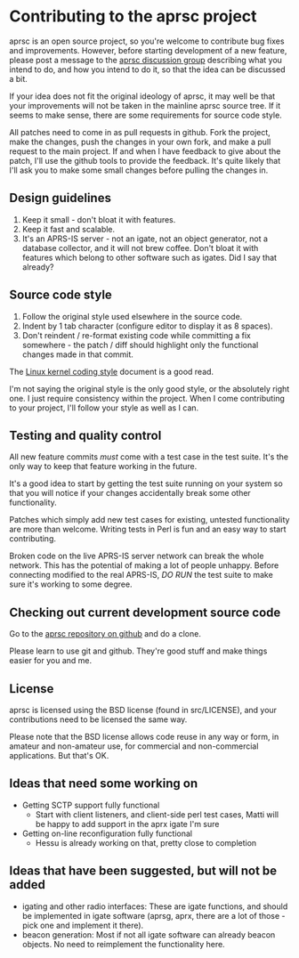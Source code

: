 
Contributing to the aprsc project
====================================

aprsc is an open source project, so you're welcome to contribute bug fixes
and improvements.  However, before starting development of a new feature,
please post a message to the [aprsc discussion group][aprsc-group]
describing what you intend to do, and how you intend to do it, so that the
idea can be discussed a bit.

If your idea does not fit the original ideology of aprsc, it may well be that
your improvements will not be taken in the mainline aprsc source tree.  If
it seems to make sense, there are some requirements for source code style.

All patches need to come in as pull requests in github.  Fork the project,
make the changes, push the changes in your own fork, and make a pull request
to the main project.  If and when I have feedback to give about the patch,
I'll use the github tools to provide the feedback.  It's quite likely that
I'll ask you to make some small changes before pulling the changes in.

[aprsc-group]: https://groups.google.com/forum/#!forum/aprsc


Design guidelines
--------------------

1. Keep it small - don't bloat it with features.
2. Keep it fast and scalable.
3. It's an APRS-IS server - not an igate, not an object generator, not a
   database collector, and it will not brew coffee. Don't bloat it with
   features which belong to other software such as igates. Did I say that
   already?


Source code style
--------------------

1. Follow the original style used elsewhere in the source code.
2. Indent by 1 tab character (configure editor to display it as 8 spaces).
3. Don't reindent / re-format existing code while committing a fix
   somewhere - the patch / diff should highlight only the functional changes
   made in that commit.

The [Linux kernel coding style][linux-codestyle] document is a good read.

[linux-codestyle]: http://www.kernel.org/doc/Documentation/CodingStyle

I'm not saying the original style is the only good style, or the absolutely
right one.  I just require consistency within the project.  When I come
contributing to your project, I'll follow your style as well as I can.


Testing and quality control
------------------------------

All new feature commits _must_ come with a test case in the test suite.
It's the only way to keep that feature working in the future.

It's a good idea to start by getting the test suite running on your system
so that you will notice if your changes accidentally break some other
functionality.

Patches which simply add new test cases for existing, untested functionality
are more than welcome.  Writing tests in Perl is fun and an easy way to
start contributing.

Broken code on the live APRS-IS server network can break the whole network.
This has the potential of making a lot of people unhappy.  Before connecting
modified to the real APRS-IS, *DO* *RUN* the test suite to make sure it's
working to some degree.


Checking out current development source code
-----------------------------------------------

Go to the [aprsc repository on github](https://github.com/hessu/aprsc)
and do a clone.

Please learn to use git and github. They're good stuff and make things
easier for you and me.


License
----------

aprsc is licensed using the BSD license (found in src/LICENSE), and your
contributions need to be licensed the same way.

Please note that the BSD license allows code reuse in any way or form, in
amateur and non-amateur use, for commercial and non-commercial applications.
But that's OK.


Ideas that need some working on
----------------------------------

* Getting SCTP support fully functional
  * Start with client listeners, and client-side perl test cases, Matti
    will be happy to add support in the aprx igate I'm sure
* Getting on-line reconfiguration fully functional
  * Hessu is already working on that, pretty close to completion


Ideas that have been suggested, but will not be added
--------------------------------------------------------

* igating and other radio interfaces: These are igate functions, and
  should be implemented in igate software (aprsg, aprx, there are a lot
  of those - pick one and implement it there).
* beacon generation: Most if not all igate software can already beacon
  objects. No need to reimplement the functionality here.


